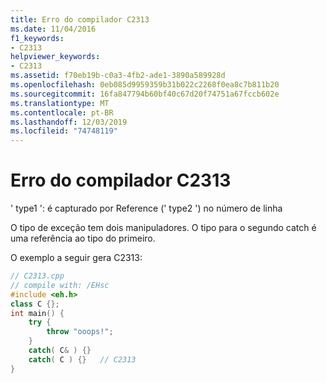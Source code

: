 ```yaml
---
title: Erro do compilador C2313
ms.date: 11/04/2016
f1_keywords:
- C2313
helpviewer_keywords:
- C2313
ms.assetid: f70eb19b-c0a3-4fb2-ade1-3890a589928d
ms.openlocfilehash: 0eb085d9959359b31b022c2268f0ea8c7b811b20
ms.sourcegitcommit: 16fa847794b60bf40c67d20f74751a67fccb602e
ms.translationtype: MT
ms.contentlocale: pt-BR
ms.lasthandoff: 12/03/2019
ms.locfileid: "74748119"
---
```

# <a name="compiler-error-c2313"></a>Erro do compilador C2313

' type1 ': é capturado por Reference (' type2 ') no número de linha

O tipo de exceção tem dois manipuladores. O tipo para o segundo catch é uma referência ao tipo do primeiro.

O exemplo a seguir gera C2313:

```cpp
// C2313.cpp
// compile with: /EHsc
#include <eh.h>
class C {};
int main() {
    try {
        throw "ooops!";
    }
    catch( C& ) {}
    catch( C ) {}   // C2313
}
```
